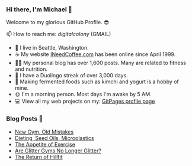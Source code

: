 ### Hi there, I'm Michael 👋

Welcome to my glorious GitHub Profile. 😎

📫 How to reach me: _digitalcolony_ (GMAIL)

- 🌳 I live in Seattle, Washington.
- ☕ My website [INeedCoffee.com](https://ineedcoffee.com) has been online since April 1999.
- 💪🏼 My personal blog has over 1,600 posts. Many are related to fitness and nutrition.
- 🍎 I have a Duolingo streak of over 3,000 days.
- 🥕 Making fermented foods such as kimchi and yogurt is a hobby of mine.
- 🌞 I'm a morning person. Most days I'm awake by 5 AM.
- 💻 View all my web projects on my: [GitPages profile page](https://digitalcolony.github.io/)

### Blog Posts 📝

<!-- BLOG-POST-LIST:START -->
- [New Gym, Old Mistakes](https://criticalmas.org/2024/06/new-gym-old-mistakes/)
- [Dieting, Seed Oils, Microplastics](https://criticalmas.org/2024/05/dieting-seed-oils-microplastics/)
- [The Appetite of Exercise](https://criticalmas.org/2024/05/the-appetite-of-exercise/)
- [Are Glitter Gyms No Longer Glitter?](https://criticalmas.org/2024/04/are-glitter-gyms-are-no-longer-glitter/)
- [The Return of Hillfit](https://criticalmas.org/2024/04/the-return-of-hillfit/)
<!-- BLOG-POST-LIST:END -->
